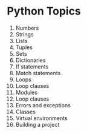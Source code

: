 # Python Topics

1. Numbers
2. Strings
3. Lists
4. Tuples
5. Sets
6. Dictionaries
7. If statements
8. Match statements
9. Loops
10. Loop clauses
11. Modules
12. Loop clauses
13. Errors and exceptions
14. Classes
15. Virtual environments
16. Building a project
